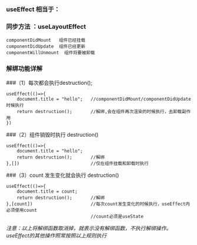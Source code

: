 ### useEffect 相当于：

### 同步方法 ：useLayoutEffect

```
componentDidMount	组件已经挂载
componentDidUpdate	组件已经更新
componentWillUnmount  组件将要被卸载
```

### 解绑功能详解

###（1）每次都会执行destruction();

```react
useEffect(()=>{
    document.title = "hello";	//componentDidMount/componentDidUpdate时候执行
	return destruction();		//解绑,会在组件再次渲染的时候执行，去卸载副作用
})
```

###（2）组件销毁时执行 destruction()

```react
useEffect(()=>{
    document.title = "hello";
	return destruction();		//解绑		
},[])							//仅在组件挂载和卸载时执行
```

###（3）count 发生变化就会执行 destruction()

```react
useEffect(()=>{
    document.title = count;		
	return destruction();		//解绑
},[count])						//每次count发生变化的时候执行，useEffect内必须使用count
								//count必须是useState
```

*注意：以上将解绑函数取消掉，就表示没有解绑函数，不执行解绑操作。useEffect的其他操作照常按照以上规则执行*